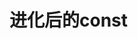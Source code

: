 <!--
 * @Author: your name
 * @Date: 2021-09-28 11:14:43
 * @LastEditTime: 2021-09-28 11:26:10
 * @LastEditors: Please set LastEditors
 * @Description: In User Settings Edit
 * @FilePath: /WorkSpace/C++/01进化后const.md
-->

# 进化后的const
